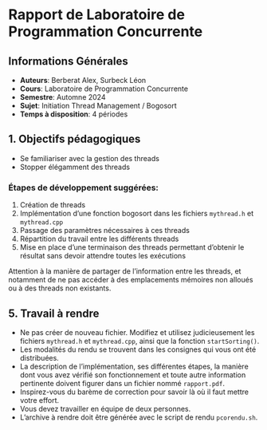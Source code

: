 # Rapport de Laboratoire de Programmation Concurrente

## Informations Générales
- **Auteurs**: Berberat Alex, Surbeck Léon
- **Cours**: Laboratoire de Programmation Concurrente
- **Semestre**: Automne 2024
- **Sujet**: Initiation Thread Management / Bogosort
- **Temps à disposition**: 4 périodes

## 1. Objectifs pédagogiques
- Se familiariser avec la gestion des threads
- Stopper élégamment des threads

### Étapes de développement suggérées:
1. Création de threads
2. Implémentation d’une fonction bogosort dans les fichiers `mythread.h` et `mythread.cpp`
3. Passage des paramètres nécessaires à ces threads
4. Répartition du travail entre les différents threads
5. Mise en place d’une terminaison des threads permettant d’obtenir le résultat sans devoir attendre toutes les exécutions

Attention à la manière de partager de l’information entre les threads, et notamment de ne pas accéder à des emplacements mémoires non alloués ou à des threads non existants.

## 5. Travail à rendre
- Ne pas créer de nouveau fichier. Modifiez et utilisez judicieusement les fichiers `mythread.h` et `mythread.cpp`, ainsi que la fonction `startSorting()`.
- Les modalités du rendu se trouvent dans les consignes qui vous ont été distribuées.
- La description de l’implémentation, ses différentes étapes, la manière dont vous avez vérifié son fonctionnement et toute autre information pertinente doivent figurer dans un fichier nommé `rapport.pdf`.
- Inspirez-vous du barème de correction pour savoir là où il faut mettre votre effort.
- Vous devez travailler en équipe de deux personnes.
- L’archive à rendre doit être générée avec le script de rendu `pcorendu.sh`.

